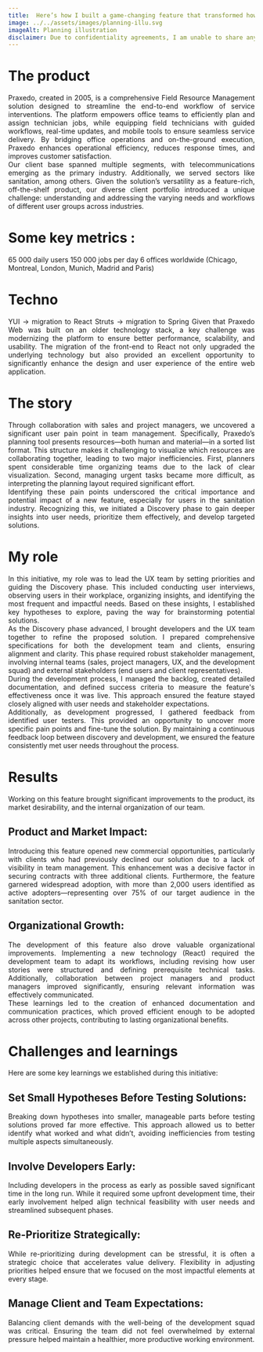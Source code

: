 ```yaml
---
title:  Here’s how I built a game-changing feature that transformed how users manage and visualize their team schedules
image: ../../assets/images/planning-illu.svg
imageAlt: Planning illustration
disclaimer: Due to confidentiality agreements, I am unable to share any prototypes or final results related to this project. Thank you for your understanding.
---
```


# The product
<div style="text-align: justify"> 
Praxedo, created in 2005, is a comprehensive Field Resource Management solution designed to streamline the end-to-end workflow of service interventions. The platform empowers office teams to efficiently plan and assign technician jobs, while equipping field technicians with guided workflows, real-time updates, and mobile tools to ensure seamless service delivery. By bridging office operations and on-the-ground execution, Praxedo enhances operational efficiency, reduces response times, and improves customer satisfaction.
</div>

<div style="text-align: justify"> 
Our client base spanned multiple segments, with telecommunications emerging as the primary industry. Additionally, we served sectors like sanitation, among others. Given the solution’s versatility as a feature-rich, off-the-shelf product, our diverse client portfolio introduced a unique challenge: understanding and addressing the varying needs and workflows of different user groups across industries.
</div>


# Some key metrics : 
65 000 daily users
150 000 jobs per day
6 offices worldwide (Chicago, Montreal, London, Munich, Madrid and Paris)

# Techno
<div style="text-align: justify"> 
YUI -> migration to React
Struts -> migration to Spring
Given that Praxedo Web was built on an older technology stack, a key challenge was modernizing the platform to ensure better performance, scalability, and usability. The migration of the front-end to React not only upgraded the underlying technology but also provided an excellent opportunity to significantly enhance the design and user experience of the entire web application.
<br/>
</div>

# The story

<div style="text-align: justify"> 
Through collaboration with sales and project managers, we uncovered a significant user pain point in team management. Specifically, Praxedo’s planning tool presents resources—both human and material—in a sorted list format. This structure makes it challenging to visualize which resources are collaborating together, leading to two major inefficiencies. First, planners spent considerable time organizing teams due to the lack of clear visualization. Second, managing urgent tasks became more difficult, as interpreting the planning layout required significant effort.
</div>

<div style="text-align: justify"> 
Identifying these pain points underscored the critical importance and potential impact of a new feature, especially for users in the sanitation industry. Recognizing this, we initiated a Discovery phase to gain deeper insights into user needs, prioritize them effectively, and develop targeted solutions.
</div>

# My role

<div style="text-align: justify"> 
In this initiative, my role was to lead the UX team by setting priorities and guiding the Discovery phase. This included conducting user interviews, observing users in their workplace, organizing insights, and identifying the most frequent and impactful needs. Based on these insights, I established key hypotheses to explore, paving the way for brainstorming potential solutions.
</div>

<div style="text-align: justify"> 
As the Discovery phase advanced, I brought developers and the UX team together to refine the proposed solution. I prepared comprehensive specifications for both the development team and clients, ensuring alignment and clarity. This phase required robust stakeholder management, involving internal teams (sales, project managers, UX, and the development squad) and external stakeholders (end users and client representatives).
</div>

<div style="text-align: justify"> 
During the development process, I managed the backlog, created detailed documentation, and defined success criteria to measure the feature's effectiveness once it was live. This approach ensured the feature stayed closely aligned with user needs and stakeholder expectations.
</div>

<div style="text-align: justify"> 
Additionally, as development progressed, I gathered feedback from identified user testers. This provided an opportunity to uncover more specific pain points and fine-tune the solution. By maintaining a continuous feedback loop between discovery and development, we ensured the feature consistently met user needs throughout the process.
</div>

# Results

<div style="text-align: justify">
Working on this feature brought significant improvements to the product, its market desirability, and the internal organization of our team.
</div>

## Product and Market Impact:
 
<div style="text-align: justify"> 
Introducing this feature opened new commercial opportunities, particularly with clients who had previously declined our solution due to a lack of visibility in team management. This enhancement was a decisive factor in securing contracts with three additional clients. Furthermore, the feature garnered widespread adoption, with more than 2,000 users identified as active adopters—representing over 75% of our target audience in the sanitation sector.
</div>

## Organizational Growth:

<div style="text-align: justify"> 
The development of this feature also drove valuable organizational improvements. Implementing a new technology (React) required the development team to adapt its workflows, including revising how user stories were structured and defining prerequisite technical tasks. Additionally, collaboration between project managers and product managers improved significantly, ensuring relevant information was effectively communicated.
</div>

<div style="text-align: justify">
These learnings led to the creation of enhanced documentation and communication practices, which proved efficient enough to be adopted across other projects, contributing to lasting organizational benefits.
</div>

# Challenges and learnings

<div style="text-align: justify"> 
Here are some key learnings we established during this initiative:
</div>

## Set Small Hypotheses Before Testing Solutions:

<div style="text-align: justify">
Breaking down hypotheses into smaller, manageable parts before testing solutions proved far more effective. This approach allowed us to better identify what worked and what didn’t, avoiding inefficiencies from testing multiple aspects simultaneously.
</div>

## Involve Developers Early:

<div style="text-align: justify">
Including developers in the process as early as possible saved significant time in the long run. While it required some upfront development time, their early involvement helped align technical feasibility with user needs and streamlined subsequent phases.
</div>

## Re-Prioritize Strategically:

<div style="text-align: justify">
While re-prioritizing during development can be stressful, it is often a strategic choice that accelerates value delivery. Flexibility in adjusting priorities helped ensure that we focused on the most impactful elements at every stage.
</div>

## Manage Client and Team Expectations:

<div style="text-align: justify">
Balancing client demands with the well-being of the development squad was critical. Ensuring the team did not feel overwhelmed by external pressure helped maintain a healthier, more productive working environment.
</div>